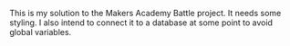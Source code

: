 This is my  solution to the Makers Academy Battle project. It needs some styling. I also intend to connect it to a database at some point to avoid global variables.
